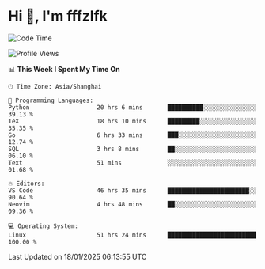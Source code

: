# Hi 👋, I'm fffzlfk

<!--START_SECTION:waka-->
![Code Time](http://img.shields.io/badge/Code%20Time-1%2C167%20hrs%2034%20mins-blue)

![Profile Views](http://img.shields.io/badge/Profile%20Views-0-blue)

📊 **This Week I Spent My Time On** 

```text
🕑︎ Time Zone: Asia/Shanghai

💬 Programming Languages: 
Python                   20 hrs 6 mins       ██████████░░░░░░░░░░░░░░░   39.13 % 
TeX                      18 hrs 10 mins      █████████░░░░░░░░░░░░░░░░   35.35 % 
Go                       6 hrs 33 mins       ███░░░░░░░░░░░░░░░░░░░░░░   12.74 % 
SQL                      3 hrs 8 mins        ██░░░░░░░░░░░░░░░░░░░░░░░   06.10 % 
Text                     51 mins             ░░░░░░░░░░░░░░░░░░░░░░░░░   01.68 % 

🔥 Editors: 
VS Code                  46 hrs 35 mins      ███████████████████████░░   90.64 % 
Neovim                   4 hrs 48 mins       ██░░░░░░░░░░░░░░░░░░░░░░░   09.36 % 

💻 Operating System: 
Linux                    51 hrs 24 mins      █████████████████████████   100.00 % 
```


 Last Updated on 18/01/2025 06:13:55 UTC
<!--END_SECTION:waka-->
